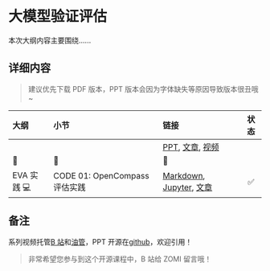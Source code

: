 <!--Copyright © ZOMI 适用于[License](https://github.com/Infrasys-AI/AIInfra)版权许可-->

# 大模型验证评估

本次大纲内容主要围绕......

## 详细内容

> 建议优先下载 PDF 版本，PPT 版本会因为字体缺失等原因导致版本很丑哦~

| 大纲 | 小节 | 链接 | 状态 |
|:--- |:---- |:-------------------- |:---:|
|  |  | [PPT](), [文章](), [视频]() |  |
|:sparkling_heart:|:star2:|:sparkling_heart:| |
| EVA 实践 :computer: | CODE 01: OpenCompass 评估实践 | [Markdown](./Code01OpenCompass.md), [Jupyter](./Code01OpenCompass.ipynb), [文章](https://infrasys-ai.github.io/aiinfra-docs/04Train06VerifValid/Code01OpenCompass.html) | :white_check_mark: |

## 备注

系列视频托管[B 站](https://space.bilibili.com/517221395)和[油管](https://www.youtube.com/@ZOMI666/playlists)，PPT 开源在[github](https://github.com/Infrasys-AI/AIInfra)，欢迎引用！

> 非常希望您参与到这个开源课程中，B 站给 ZOMI 留言哦！
>
